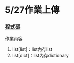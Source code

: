 # 5/27作業上傳

### [程式碼](https://github.com/mrlinyin2024/__11304_python_2024_tvdi__/blob/main/homework/%E6%9E%97%E4%BD%91%E7%A9%8E/issue65/_complex.ipynb)

作業內容
1. list[list]：list內存list
2. list[dict]：list內存dictionary

